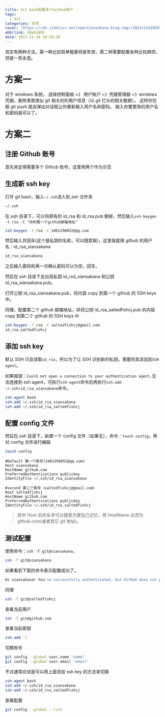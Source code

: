 ```yaml
---
title: Git bash配置多个Github用户
tags:
  - Git
categories: 杂项
cover: "https://cdn.jsdelivr.net/npm/xiansakana-blog-img//202311242059346.jpg"
abbrlink: 58eb18b5
date: 2023-11-24 20:58:20
---
```


其实有两种方法，第一种比较简单粗暴但是有效，第二种需要配置各种比较麻烦，但是一劳永逸。

# 方案一

对于 windows 系统， 选择控制面板 =》 用户账户 =》凭据管理器 =》windows 凭据，删除里面类似 git 相关的的用户信息（以 git 打头的相关数据）。 这样你在敲 git push 就会弹出对话框让你重新输入用户名和密码。 输入你要更改的用户名和密码就可以了。

# 方案二

## 注册 Github 账号

首先肯定得需要多个 Github 账号，这里用两个作为示范

## 生成新 ssh key

打开 git bash，输入`~/.ssh`进入到.ssh 文件夹

```bash
~/.ssh
```

在.ssh 目录下，可以将原有的 id_rsa 和 id_rsa.pub 删掉，然后输入`ssh-keygen -t rsa -C "你的第一个github邮箱地址"`

```bash
ssh-keygen -t rsa -C 2461298052@qq.com
```

然后输入并回车(这个是私钥的名称，可以随意取)，这里我就用 github 的用户名：id_rsa_xiansakana

```bash
id_rsa_xiansakana
```

之后输入密码和再一次确认密码可以为空，回车。

然后在.ssh 目录下会出现私钥 id_rsd_xiansakana 和公钥 id_rsa_xiansakana.pub。

打开公钥 id_rsa_xiansakana.pub，将内容 copy 到第一个 github 的 SSH keys 中。

同理，配置第二个 github 邮箱地址，并将公钥 id_rsa_saltedfishcj.pub 的内容 copy 到第二个 github 的 SSH keys 中

```bash
ssh-keygen -t rsa -C saltedfishcj@gmail.com
id_rsa_saltedfishcj
```

## 添加 ssh key

默认 SSH 只会读取`id_rsa`，所以为了让 SSH 识别新的私钥，需要将其添加到`SSH agent`。

如果报错：`Could not open a connection to your authentication agent.`无法连接到 ssh agent，可执行`ssh-agent`命令后再执行`ssh-add ~/.ssh/id_rsa_xiansakana`命令。

```bash
ssh-agent bash
ssh-add ~/.ssh/id_rsa_xiansakana
ssh-add ~/.ssh/id_rsa_saltedfishcj
```

## 配置 config 文件

然后在.ssh 目录下，新建一个 config 文件（如果无），命令：`touch config`，再对 config 文件进行编辑

```bash
touch config
```

```
#Default 第一个账号(2461298052@qq.com)
Host xiansakana
HostName github.com
PreferredAuthentications publickey
IdentityFile ~/.ssh/id_rsa_xiansakana

#second 第二个账号（saltedfishcj@gmail.com）
Host saltedfishcj
HostName github.com
PreferredAuthentications publickey
IdentityFile ~/.ssh/id_rsa_saltedfishcj
```

> 其中 Host 后的名字可以随意方便自己记忆，但 HostName 必须为 github.com(或者其它 git 地址)。

## 测试配置

使用命令：`ssh -T git@xiansakana`，

```bash
ssh -T git@xiansakana
```

如果看到下面的命令表示配置成功了。

```bash
Hi xiansakana! You've successfully authenticated, but GitHub does not provide shell access.
```

同理

```bash
ssh -T git@saltedfishcj
```

查看当前用户

```bash
ssh -T git@github.com
```

查看当前密钥

```bash
ssh-add -l
```

切换账号

```bash
git config --global user.name "name"
git config --global user.email "email"
```

不过通常应该是可以用上面添加 ssh key 的方法来切换

```bash
ssh-agent bash
ssh-add ~/.ssh/id_rsa_xiansakana
ssh-add ~/.ssh/id_rsa_saltedfishcj
```

查看配置

```bash
git config --global --list
```
